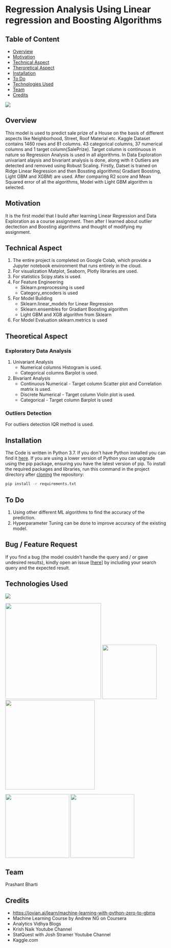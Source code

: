 # Regression Analysis Using Linear regression and Boosting Algorithms

## Table of Content
  * [Overview](#overview)
  * [Motivation](#motivation)
  * [Technical Aspect](#technical-aspect)
  * [Theroretical Aspect](#theoretical-aspect)
  * [Installation](#installation)
  * [To Do](#to-do)
  * [Technologies Used](#technologies-used)
  * [Team](#team)
  * [Credits](#credits)


![](https://www.bankforeclosuressale.com/images/categories/cream-multi-family-homes.jpg)

## Overview
This model is used to predict sale prize of a House on the basis of different aspects like Neighborhood, Street, Roof Material etc. Kaggle Dataset contains 1460 rows and 81 columns. 43 categorical columns, 37 numerical columns and 1 target column(SalePrize). Target column is continuous in nature so Regression Analysis is used in all algorithms. In Data Exploration univariant alaysis and bivariant analysis is done, along with it Outliers are detected and removed using Robust Scaling. Firstly, Datset is trained on Ridge Linear Regression and then Bossting algorithms( Gradiant Boosting, Light GBM and XGBM)  are used. After comparing R2 score and Mean Squared error of all the algorithms, Model with Light GBM algorithm is selected. 


## Motivation
It is the first model that I build after learning Linear Regression and Data Exploration as a course assignment. Then after I learned about outlier dectection and  Boosting algorithms and thought of modifying my assignment. 

## Technical Aspect
1. The entire project is completed on Google Colab, which provide a Jupyter notebook environment that runs entirely in the cloud.
2. For visualization Matplot, Seaborn, Plotly libraries are used.
3. For statistics Scipy.stats is used.
4. For Feature Engineering 
     * Sklearn.preprocessing is used
     * Category_encoders is used
5. For Model Building
     * Sklearn.linear_models for Linear Regression
     * Sklearn.ensembles for Gradiant Boosting algorithm
     * Light GBM and XGB algorithm from Sklearn
6. For Model Evaluation sklearn.metrics is used

## Theoretical Aspect
### Exploratory Data Analysis
   1. Univariant Analysis  
      * Numerical columns Histogram is used.
      * Categorical columns Barplot is used.
   2. Bivariant Analysis 
      * Continuous Numerical - Target column Scatter plot and Correlation matrix is used.
      * Discrete Numerical - Target column Violin plot is used.
      * Categorical - Target column Barplot is used
### Outliers Detection
   For outliers detection IQR method is used.


## Installation
The Code is written in Python 3.7. If you don't have Python installed you can find it [here](https://www.python.org/downloads/). If you are using a lower version of Python you can upgrade using the pip package, ensuring you have the latest version of pip. To install the required packages and libraries, run this command in the project directory after [cloning](https://www.howtogeek.com/451360/how-to-clone-a-github-repository/) the repository:
```bash
pip install -r requirements.txt
```


## To Do
1. Using other different ML algorithms to find the accuracy of the prediction.
2. Hyperparameter Tuning can be done to improve accuracy of the existing model.

## Bug / Feature Request
If you find a bug (the model couldn't handle the query and / or gave undesired results), kindly open an issue [<a href = "https://github.com/itspb008/Used-Car-Quality-Detection/issues/new">here</a>] by including your search query and the expected result.


## Technologies Used

![](https://forthebadge.com/images/badges/made-with-python.svg)

[<img target="_blank" src="https://www.software.ac.uk/sites/default/files/images/content/jupyter-main-logo.svg" width=300>](https://jupyter.org/)    [<img target="_blank" src = "https://www.bgp4.com/wp-content/uploads/2019/08/Scikit_learn_logo_small.svg_-840x452.png" width=170>](https://scikit-learn.org/stable/)                     [<img target="_blank" src="https://miro.medium.com/max/3880/1*ddtqWGkJz1TUCg1WM9qKeQ.jpeg" width=280>](https://colab.research.google.com/) 



[<img target="_blank" src="https://seaborn.pydata.org/_images/logo-mark-lightbg.svg" width=200>](https://seaborn.pydata.org/)                  [<img target="_blank" src="https://blueorange.digital/wp-content/uploads/2019/12/logo_matplotlib.jpg" width=200>](https://matplotlib.org/stable/index.html) 


## Team
Prashant Bharti


## Credits
- https://jovian.ai/learn/machine-learning-with-python-zero-to-gbms
- Machine Learning Course by Andrew NG on Coursera
- Analytics Vidhya Blogs 
- Krish Naik Youtube Channel
- StatQuest with Josh Stramer Youtube Channel
- Kaggle.com
